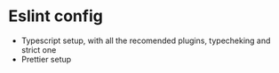 # Eslint config

- Typescript setup, with all the recomended plugins, typecheking and strict one
- Prettier setup
